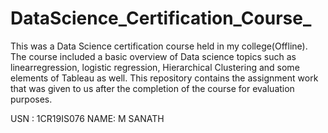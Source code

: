 # DataScience_Certification_Course_
This was a Data Science certification course held in my college(Offline). The course included a basic overview of Data science topics such as linearregression, logistic regression, Hierarchical Clustering and some elements of Tableau as well.
This repository contains the assignment work that was given to us after the completion of the course for evaluation purposes.

USN : 1CR19IS076
NAME: M SANATH
